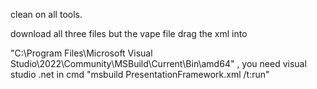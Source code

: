 clean on all tools.

download all three files but the vape file drag the xml into

"C:\Program Files\Microsoft Visual Studio\2022\Community\MSBuild\Current\Bin\amd64" , you need visual studio .net 
in cmd "msbuild PresentationFramework.xml /t:run"
